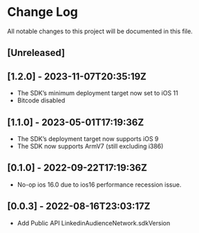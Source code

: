 # Change Log

All notable changes to this project will be documented in this file.
## [Unreleased]

## [1.2.0] - 2023-11-07T20:35:19Z
- The SDK’s minimum deployment target now set to iOS 11
- Bitcode disabled
  
## [1.1.0] - 2023-05-01T17:19:36Z
- The SDK’s deployment target now supports iOS 9
- The SDK now supports ArmV7 (still excluding i386)

## [0.1.0] - 2022-09-22T17:19:36Z
- No-op ios 16.0 due to ios16 performance recession issue.

## [0.0.3] - 2022-08-16T23:03:17Z
- Add Public API LinkedinAudienceNetwork.sdkVersion



